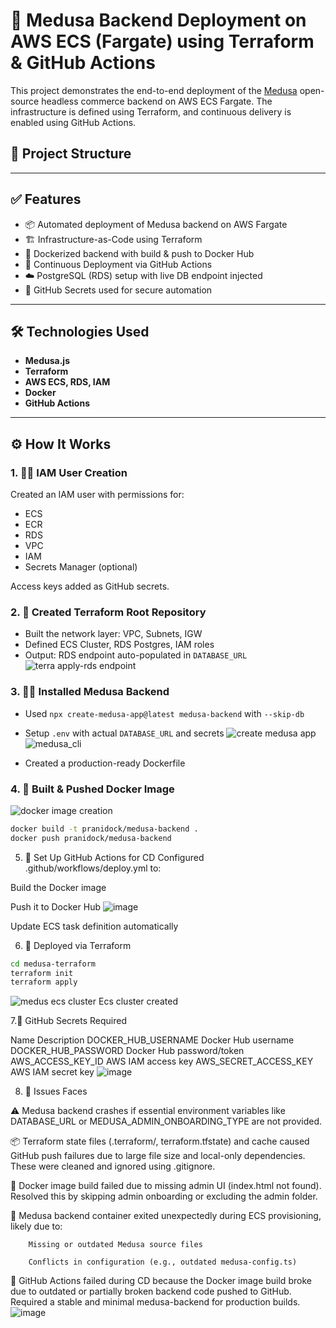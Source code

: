 # 🚀 Medusa Backend Deployment on AWS ECS (Fargate) using Terraform & GitHub Actions

This project demonstrates the end-to-end deployment of the [Medusa](https://medusajs.com/) open-source headless commerce backend on AWS ECS Fargate. The infrastructure is defined using Terraform, and continuous delivery is enabled using GitHub Actions.

## 📂 Project Structure


---

## ✅ Features

- 📦 Automated deployment of Medusa backend on AWS Fargate
- 🏗 Infrastructure-as-Code using Terraform
- 🐳 Dockerized backend with build & push to Docker Hub
- 🔁 Continuous Deployment via GitHub Actions
- ☁️ PostgreSQL (RDS) setup with live DB endpoint injected
- 🔐 GitHub Secrets used for secure automation

---

## 🛠 Technologies Used

- **Medusa.js**
- **Terraform**
- **AWS ECS, RDS, IAM**
- **Docker**
- **GitHub Actions**

---

## ⚙️ How It Works

### 1. 🧑‍💻 IAM User Creation

Created an IAM user with permissions for:
- ECS
- ECR
- RDS
- VPC
- IAM
- Secrets Manager (optional)

Access keys added as GitHub secrets.

### 2. 🧱 Created Terraform Root Repository

- Built the network layer: VPC, Subnets, IGW
- Defined ECS Cluster, RDS Postgres, IAM roles
- Output: RDS endpoint auto-populated in `DATABASE_URL`
  ![terra apply-rds endpoint](https://github.com/user-attachments/assets/c30e08ae-ce4c-4387-be6d-99303f1a31cc)


### 3. 🧑‍🍳 Installed Medusa Backend

- Used `npx create-medusa-app@latest medusa-backend` with `--skip-db`
- Setup `.env` with actual `DATABASE_URL` and secrets
![create medusa app](https://github.com/user-attachments/assets/dbcfa263-c386-4ffc-91de-80146d20a26c)
![medusa_cli ](https://github.com/user-attachments/assets/f51f34f5-fb3f-49bf-a502-865558c80250)


- Created a production-ready Dockerfile

### 4. 🐳 Built & Pushed Docker Image

![docker image creation](https://github.com/user-attachments/assets/4b1226b5-8515-4229-a14f-3ebee5ffac65)


```bash
docker build -t pranidock/medusa-backend .
docker push pranidock/medusa-backend

```


5. 🔁 Set Up GitHub Actions for CD
Configured .github/workflows/deploy.yml to:

Build the Docker image

Push it to Docker Hub
![image](https://github.com/user-attachments/assets/d0770f57-0d85-4d36-82c4-17d0fc84a4e7)


Update ECS task definition automatically


6. 🚀 Deployed via Terraform
```bash
cd medusa-terraform
terraform init
terraform apply
```
![medus ecs cluster](https://github.com/user-attachments/assets/460927b5-90fe-46e6-939f-cf896382ba3f)
Ecs cluster created 


7.🔐 GitHub Secrets Required

Name	Description
DOCKER_HUB_USERNAME	Docker Hub username
DOCKER_HUB_PASSWORD	Docker Hub password/token
AWS_ACCESS_KEY_ID	AWS IAM access key
AWS_SECRET_ACCESS_KEY	AWS IAM secret key
![image](https://github.com/user-attachments/assets/bff831fb-c9fd-4de3-8047-30668e62ace5)




8. 🧪 Issues Faces
   
⚠️ Medusa backend crashes if essential environment variables like DATABASE_URL or MEDUSA_ADMIN_ONBOARDING_TYPE are not provided.

📦 Terraform state files (.terraform/, terraform.tfstate) and cache caused GitHub push failures due to large file size and local-only dependencies. These were cleaned and ignored using .gitignore.

🐳 Docker image build failed due to missing admin UI (index.html not found). Resolved this by skipping admin onboarding or excluding the admin folder.

🚫 Medusa backend container exited unexpectedly during ECS provisioning, likely due to:

        Missing or outdated Medusa source files

        Conflicts in configuration (e.g., outdated medusa-config.ts)

🔁 GitHub Actions failed during CD because the Docker image build broke due to outdated or partially broken backend code pushed to GitHub. Required a stable and minimal medusa-backend for production builds.
![image](https://github.com/user-attachments/assets/5b371548-422c-4615-a3ac-107d9f6f546b)


